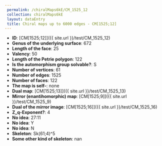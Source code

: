 ```yaml
--- 
 permalink: /chiralMaps6kE/CM_1525_12 
 collection: chiralMaps6kE
 layout: dataEntry
 title: Chiral maps up to 6000 edges - CM[1525;12]
---
```


- **ID**: [CM[1525;12]]({{ site.url }}/test/CM_1525_12)
- **Genus of the underlying surface**: 672
- **Length of the face**: 25
- **Valency**: 50
- **Length of the Petrie polygon**: 122
- **Is the automorphism group solvable?**: S
- **Number of vertices**: 61
- **Number of edges**: 1525
- **Number of faces**: 122
- **The map is self-**: none
- **Dual map**: [CM[1525;13]]({{ site.url }}/test/CM_1525_13)
- **Mirror (enantihomorphic) map**: [CM[1525;9]]({{ site.url }}/test/CM_1525_9)
- **Dual of the mirror image**: [CM[1525;16]]({{ site.url }}/test/CM_1525_16)
- **Z_q-Exponent?**: 4
- **No idea**:  27:11
- **No idea**: Y
- **No idea**: N
- **Skeleton**: Sk(61;4)^5
- **Some other kind of skeleton**: nan
